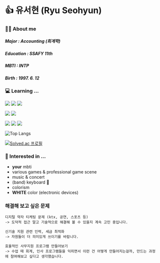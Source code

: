 #  👍 유서현 (Ryu Seohyun)


### 🙋‍♀️ About me
##### Major : Accounting (회계학)
##### Education : SSAFY 11th
##### MBTI : INTP
##### Birth : 1997. 6. 12



### 💻 Learning ...
<img src="https://img.shields.io/badge/Git-F05032?style=flat-square&logo=Git&logoColor=white"/> <img src="https://img.shields.io/badge/GitHub-181717?style=flat-square&logo=GitHub&logoColor=white"/> <img src="https://img.shields.io/badge/GitLab-FC6D26?style=flat-square&logo=GitLab&logoColor=white"/>

<img src="https://img.shields.io/badge/Python-3766AB?style=flat-square&logo=Python&logoColor=white"/> <img src="https://img.shields.io/badge/Java-007396?style=flat-square&logo=openjdk&logoColor=white"/>

<img src="https://img.shields.io/badge/Visual Studio Code-007ACC?style=flat-square&logo=visualstudiocode&logoColor=white"/>  <img src="https://img.shields.io/badge/Eclipse IDE-2C2255?style=flat-square&logo=eclipseide&logoColor=white">  <img src="https://img.shields.io/badge/SpringBoot-6DB33F?style=flat-square&logo=Spring&logoColor=white">



![Top Langs](https://github-readme-stats.vercel.app/api/top-langs/?username=ucream-sh&layout=compact&show_icons=true&theme=dark)

[![Solved.ac
프로필](http://mazassumnida.wtf/api/generate_badge?boj=ucream)](https://solved.ac/ucream)


### 👀 Interested in ...
- **your** mbti
- various games & professional game scene
- music & concert
- (band) keyboard 🎹
- colorism
- **WHITE** color (electronic devices)
  


### 해결해 보고 싶은 문제

    디지털 약자 티케팅 문제 (ktx, 공연, 스포츠 등)
    -> 도덕적 접근 말고 기술적으로 해결해 볼 수 있을지 계속 고민 중입니다.

    신기술 지원 관련 인력, 세금 최적화
    -> 자원들이 더 의미있게 쓰이기를 바랍니다.

    효율적인 사무지원 프로그램 만들어보기
    -> 수업 때 회계, 인사 프로그램들을 익히면서 이런 건 어떻게 만들어지는걸까, 만드는 과정에 참여해보고 싶다고 생각했습니다.



    

